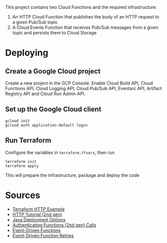 This project contains two Cloud Functions and the required infrastructure:
1. An HTTP Cloud Function that publishes the body of an HTTP request to a given Pub/Sub topic
2. A Cloud Events Function that receives Pub/Sub messages from a given topic and persists them to Cloud Storage

# Deploying

## Create a Google Cloud project
Create a new project in the GCP Console. Enable Cloud Build API,
Cloud Functions API, Cloud Logging API, Cloud Pub/Sub API, Eventarc API,
Artifact Registry API and Cloud Run Admin API.

## Set up the Google Cloud client
```
gcloud init
gcloud auth application-default login
```

## Run Terraform
Configure the variables in `terraform.tfvars`, then run
```
terraform init
terraform apply
```
This will prepare the infrastructure, package and deploy the code

# Sources
- [Terraform HTTP Example](https://cloud.google.com/functions/docs/tutorials/terraform)
- [HTTP Tutorial (2nd gen)](https://cloud.google.com/functions/docs/tutorials/http)
- [Java Deployment Options](https://cloud.google.com/functions/docs/concepts/java-deploy)
- [Authenticating Functions (2nd gen) Calls](https://stackoverflow.com/a/75711889)
- [Event-Driven Functions](https://cloud.google.com/functions/docs/writing/write-event-driven-functions)
- [Event-Driven Function Retries](https://cloud.google.com/functions/docs/bestpractices/retries)